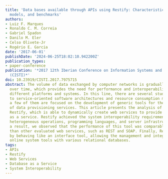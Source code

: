 ```yaml
---
title: 'Data bases available through APIs using Restify: Characteristics, programming
  models, and benchmarks'
authors:
- Luiz F. Marques
- Ronaldo C. M. Correia
- Gabriel Spadon
- Danilo M. Eler
- Celso Olivete-Jr
- Rogério E. Garcia
date: '2017-06-01'
publishDate: '2024-06-25T18:02:10.942200Z'
publication_types:
- paper-conference
publication: '*2017 12th Iberian Conference on Information Systems and Technologies
  (CISTI)*'
doi: 10.23919/CISTI.2017.7975715
abstract: The volume of data exchanged by computer networks is gradually increasing
  over time, which provides the need for performance and interoperability between
  different platforms and systems. In this line, there are several studies dedicated
  to service-oriented software architectures and resource consumption models. However,
  a few of them are focused on the development of generic tools for the dynamic creation
  of data provisioning services. This article presents the analysis of a tool called
  Restify, which is able to dynamically create web services to provide an online database
  as a service. Restify achieved the system interoperability requirements regarding
  heterogeneous operations, programming languages, and server infrastructures. As
  a result, we observed that the performance of this tool was comparable, if not better,
  than other evaluated web services, such as REST and SOAP. Finally, Restify excels
  by behaving like an interface tool, allowing the management and integration of multiple
  online system tools with various relational databases.
tags:
- APIs
- Restify
- Web Services
- Database as a Service
- System Interoperability
---
```

